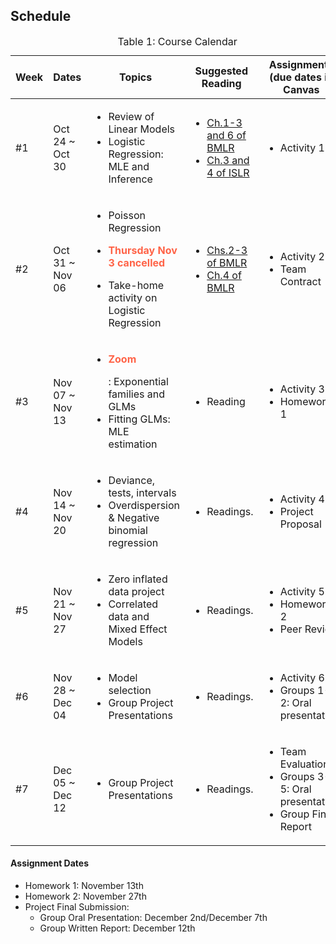 ## Schedule
<table id="course-calendar">
    <caption>Table 1: Course Calendar</caption>
    <thead>
        <tr>
            <th style="width: 100px;">Week</th>
            <th style="width: 150px;">Dates</th>
            <th style="width: 400px;">Topics</th>
            <th style="width: 400px;">Suggested Reading</th>
            <th style="width: 200px;">Assignments (due dates in Canvas</th>
        </tr>
    </thead>
    <tbody>
       <tr>
            <td>#1</td>
            <td> Oct 24 ~ Oct 30 </td>
            <td style="text-align: left;">
                <ul>
                    <li> Review of Linear Models </li>
                    <li> Logistic Regression: MLE and Inference</li>
                </ul>
            </td>
            <td style="text-align: left;">
                <ul>
                    <li><a href="https://bookdown.org/roback/bookdown-BeyondMLR/ch-MLRreview.html">Ch.1-3 and 6 of BMLR</a></li>
                    <li><a href="https://www.statlearning.com">Ch.3 and 4 of ISLR</a></li>
                </ul>
            </td>
            <td style="text-align: left;">
                <ul>
                    <li>Activity 1</li>
                </ul>
            </td>
        </tr>
        <tr>
            <td>#2</td>
            <td> Oct 31 ~ Nov 06 </td>
            <td style="text-align: left;">
                        <ul>
                            <li> Poisson Regression </li>
                            <li> <b><p style="color:Tomato;">Thursday Nov 3 cancelled</p></b></li>
                            <li> Take-home activity on Logistic Regression</li>
                        </ul>
            </td>    
            <td style="text-align: left;">
                <ul>
                    <li><a href="https://bookdown.org/roback/bookdown-BeyondMLR/ch-beyondmost.html">Chs.2-3 of BMLR</a></li>
                    <li><a href="https://bookdown.org/roback/bookdown-BeyondMLR/ch-poissonreg.html">Ch.4 of BMLR</a></li>
                </ul>
            </td>
            <td style="text-align: left;">
                <ul>
                    <li>Activity 2</li>
                    <li>Team Contract</li>
                </ul>
            </td>
        </tr>
        <tr>
            <td>#3</td>
            <td> Nov 07 ~ Nov 13 </td>
            <td style="text-align: left;">
                <ul>
                    <li> <b><p style="color:Tomato;">Zoom</p></b>: Exponential families and GLMs </li>
                    <li> Fitting GLMs: MLE estimation </li>
                </ul>
            </td>    
            <td style="text-align: left;">
                <ul>
                    <li> Reading</li>
                </ul>
            </td>
            <td style="text-align: left;">
                <ul>
                    <li>Activity 3</li>
                    <li>Homework 1</li>
                </ul>
            </td>
        </tr>
        <tr>
            <td>#4</td>
            <td> Nov 14 ~ Nov 20 </td>
            <td style="text-align: left;">
                <ul>
                    <li> Deviance, tests, intervals </li>
                    <li> Overdispersion & Negative binomial regression </li>
                </ul>
            </td>
            <td style="text-align: left;">
                <ul>
                    <li>Readings.</li>
                </ul>
            </td>
            <td style="text-align: left;">
                <ul>
                    <li>Activity 4</li>
                    <li>Project Proposal</li>
                </ul>
            </td>
        </tr>
        <tr>
            <td>#5</td>
            <td> Nov 21 ~ Nov 27 </td>
            <td style="text-align: left;">
                <ul>
                    <li> Zero inflated data project </li>
                    <li> Correlated data and Mixed Effect Models </li>
                </ul>
            </td>
            <td style="text-align: left;">
                <ul>
                    <li>Readings.</li>
                </ul>
            </td>
            <td style="text-align: left;">
                <ul>
                    <li>Activity 5</li>
                    <li>Homework 2</li>
                    <li>Peer Review</li>
                </ul>
            </td>
        </tr>
        <tr>
            <td>#6</td>
            <td> Nov 28 ~ Dec 04 </td>
            <td style="text-align: left;">
                <ul>
                    <li> Model selection </li>
                    <li> Group Project Presentations </li>
                </ul>
            </td>
            <td style="text-align: left;">
                <ul>
                    <li>Readings.</li>
                </ul>
            </td>
            <td style="text-align: left;">
                <ul>
                    <li>Activity 6</li>
                    <li>Groups 1-2: Oral presentation</li>
                </ul>
            </td>
        </tr>
        <tr>
            <td>#7</td>
            <td> Dec 05 ~ Dec 12 </td>
            <td style="text-align: left;">
                <ul>
                    <li> Group Project Presentations </li>
                </ul>
            </td>
            <td style="text-align: left;">
                <ul>
                    <li>Readings.</li>
                </ul>
            </td>
            <td style="text-align: left;">
                <ul>
                    <li>Team Evaluation</li>
                    <li>Groups 3-5: Oral presentation</li>
                    <li>Group Final Report</li>
                </ul>
            </td>
        </tr>
    </tbody>
</table>


#### Assignment Dates
- Homework 1: November 13th
- Homework 2: November 27th
- Project Final Submission:
    - Group Oral Presentation: December 2nd/December 7th
    - Group Written Report: December 12th
  

